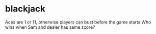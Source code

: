 # blackjack

Aces are 1 or 11, otherwise players can bust before the game starts
Who wins when Sam and dealer has same score?
